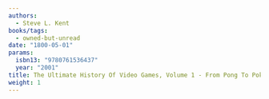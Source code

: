 ```yaml
---
authors:
  - Steve L. Kent
books/tags:
  - owned-but-unread
date: "1800-05-01"
params:
  isbn13: "9780761536437"
  year: "2001"
title: The Ultimate History Of Video Games, Volume 1 - From Pong To Pokemon And Beyond . . . The Story Behind The Craze That Touched Our Lives And Changed The World
weight: 1
---
```


<!--more-->
